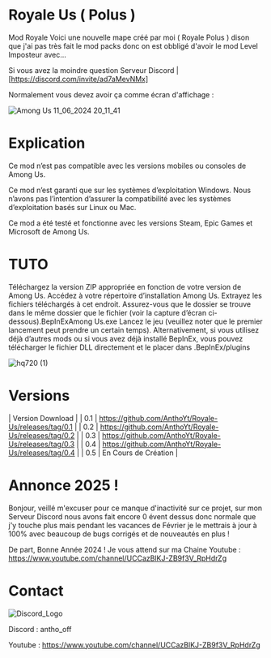 # Royale Us ( Polus )
Mod Royale
Voici une nouvelle mape créé par moi ( Royale Polus ) dison que j'ai pas très fait le mod packs donc on est obbligé d'avoir le mod Level Imposteur avec...

Si vous avez la moindre question Serveur Discord | [https://discord.com/invite/ad7aMevNMx]


Normalement vous devez avoir ça comme écran d'affichage : 

![Among Us 11_06_2024 20_11_41](https://github.com/AnthoYt/Royale-Us/assets/113532396/a32b30ad-2fec-40df-ae83-793079db1faa)

# Explication 
Ce mod n’est pas compatible avec les versions mobiles ou consoles de Among Us.

Ce mod n’est garanti que sur les systèmes d’exploitation Windows. Nous n’avons pas l’intention d’assurer la compatibilité avec les systèmes d’exploitation basés sur Linux ou Mac.

Ce mod a été testé et fonctionne avec les versions Steam, Epic Games et Microsoft de Among Us.

# TUTO
Téléchargez la version ZIP appropriée en fonction de votre version de Among Us.
Accédez à votre répertoire d’installation Among Us.
Extrayez les fichiers téléchargés à cet endroit. Assurez-vous que le dossier se trouve dans le même dossier que le fichier (voir la capture d’écran ci-dessous).BepInExAmong Us.exe
Lancez le jeu (veuillez noter que le premier lancement peut prendre un certain temps).
Alternativement, si vous utilisez déjà d’autres mods ou si vous avez déjà installé BepInEx, vous pouvez télécharger le fichier DLL directement et le placer dans .BepInEx/plugins

![hq720 (1)](https://github.com/user-attachments/assets/464e0f80-ca8e-4b75-a605-43a7a8d5a50d)

# Versions

| Version    Download |
| 0.1      | https://github.com/AnthoYt/Royale-Us/releases/tag/0.1 |
| 0.2      | https://github.com/AnthoYt/Royale-Us/releases/tag/0.2 |
| 0.3      | https://github.com/AnthoYt/Royale-Us/releases/tag/0.3 |
| 0.4      | https://github.com/AnthoYt/Royale-Us/releases/tag/0.4 |
| 0.5      | En Cours de Création |


# Annonce 2025 !
Bonjour, veillé m'excuser pour ce manque d'inactivité sur ce projet, sur mon Serveur Discord nous avons fait encore 0 évent dessus donc normale que j'y touche plus mais pendant les vacances de Février je le mettrais à jour à 100% avec beaucoup de bugs corrigés et de nouveautés en plus !

De part, Bonne Année 2024 ! Je vous attend sur ma
Chaine Youtube : 
https://www.youtube.com/channel/UCCazBlKJ-ZB9f3V_RpHdrZg

# Contact
![Discord_Logo](https://github.com/user-attachments/assets/6c01a6b3-829a-4eb2-8c77-dc80eee5f774)

Discord :
antho_off

Youtube : 
https://www.youtube.com/channel/UCCazBlKJ-ZB9f3V_RpHdrZg
